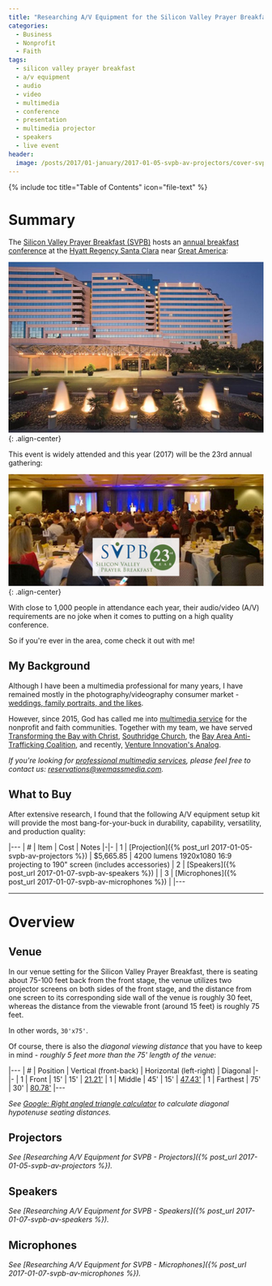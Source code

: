 ```yaml
---
title: "Researching A/V Equipment for the Silicon Valley Prayer Breakfast (SVPB)"
categories:
  - Business
  - Nonprofit
  - Faith
tags:
  - silicon valley prayer breakfast
  - a/v equipment
  - audio
  - video
  - multimedia
  - conference
  - presentation
  - multimedia projector
  - speakers
  - live event
header:
  image: /posts/2017/01-january/2017-01-05-svpb-av-projectors/cover-svpb.jpg
---
```


{% include toc title="Table of Contents" icon="file-text" %}

# Summary

The [Silicon Valley Prayer Breakfast (SVPB)](http://svpb.net/) hosts an [annual breakfast conference](http://www.svpb.net/annual-breakfasts.html) at the [Hyatt Regency Santa Clara](https://santaclara.regency.hyatt.com/en/hotel/home.html) near [Great America](https://www.cagreatamerica.com/):

![Hyatt Regency Santa Clara](/images/posts/2017/01-january/2017-01-05-svpb-av-projectors/hyatt-regency-santa-clara.jpg){: .align-center}

This event is widely attended and this year (2017) will be the 23rd annual gathering:

![Silicon Valley Prayer Breakfast](/images/posts/2017/01-january/2017-01-05-svpb-av-projectors/cover-svpb.jpg){: .align-center}

With close to 1,000 people in attendance each year, their audio/video (A/V) requirements are no joke when it comes to putting on a high quality conference.

So if you're ever in the area, come check it out with me!

## My Background

Although I have been a multimedia professional for many years, I have remained mostly in the photography/videography consumer market - [weddings, family portraits, and the likes](http://justintoocreations.com/).

However, since 2015, God has called me into [multimedia service](http://wemassmedia.com/) for the nonprofit and faith communities. Together with my team, we have served [Transforming the Bay with Christ](http://tbc.city/), [Southridge Church](http://www.southridgesanjose.com/), the [Bay Area Anti-Trafficking Coalition](http://www.baatc.org/), and recently, [Venture Innovation's Analog](http://venture.org/).

*If you're looking for [professional multimedia services](http://wemassmedia.com/), please feel free to contact us: [reservations@wemassmedia.com](mailto:reservations@wemassmedia.com).*

## What to Buy

After extensive research, I found that the following A/V equipment setup kit will provide the most bang-for-your-buck in durability, capability, versatility, and production quality:

|---
| # | Item | Cost | Notes
|-|-
| 1 | [Projection]({% post_url 2017-01-05-svpb-av-projectors %}) | $5,665.85 | 4200 lumens 1920x1080 16:9 projecting to 190" screen (includes accessories)
| 2 | [Speakers]({% post_url 2017-01-07-svpb-av-speakers %}) |
| 3 | [Microphones]({% post_url 2017-01-07-svpb-av-microphones %}) |
|---

<hr/>

<!--more-->

# Overview

## Venue

In our venue setting for the Silicon Valley Prayer Breakfast, there is seating about 75-100 feet back from the front stage, the venue utilizes two projector screens on both sides of the front stage, and the distance from one screen to its corresponding side wall of the venue is roughly 30 feet, whereas the distance from the viewable front (around 15 feet) is roughly 75 feet.

In other words, `30'x75'`.

Of course, there is also the *diagonal viewing distance* that you have to keep in mind - *roughly 5 feet more than the 75' length of the venue*:

|---
| # | Position | Vertical (front-back) | Horizontal (left-right) | Diagonal
|-|-
| 1 | Front | 15' | 15' | [21.21'](https://www.google.com/search?q=calculate+triangle+side&ie=utf-8&oe=utf-8#q=right%20angled%20triangle%20calc%3A%20find%20c&skip=s)
| 1 | Middle | 45' | 15' | [47.43'](https://www.google.com/search?q=calculate+triangle+side&ie=utf-8&oe=utf-8#q=right%20angled%20triangle%20calc%3A%20find%20c&skip=s)
| 1 | Farthest | 75' | 30' | [80.78'](https://www.google.com/search?q=calculate+triangle+side&ie=utf-8&oe=utf-8#q=right%20angled%20triangle%20calc%3A%20find%20c&skip=s)
|---

*See [Google: Right angled triangle calculator](https://www.google.com/search?q=calculate+triangle+side&ie=utf-8&oe=utf-8#q=calculate+right+triangle+side) to calculate diagonal hypotenuse seating distances.*

## Projectors

*See [Researching A/V Equipment for SVPB - Projectors]({% post_url 2017-01-05-svpb-av-projectors %}).*

## Speakers

*See [Researching A/V Equipment for SVPB - Speakers]({% post_url 2017-01-07-svpb-av-speakers %}).*

## Microphones

*See [Researching A/V Equipment for SVPB - Microphones]({% post_url 2017-01-07-svpb-av-microphones %}).*
